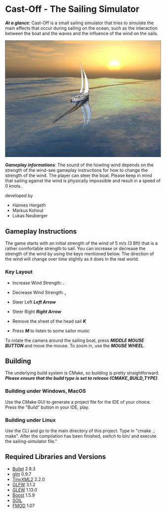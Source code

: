 # Cast-Off - The Sailing Simulator

***At a glance***:
Cast-Off is a small sailing simulator that tries to simulate the main effects that occur during sailing on the ocean, such as the interaction between the boat and the waves and the influence of the wind on the sails.

![Image Title](screenshot.jpg)


***Gameplay informations***:
The sound of the howling wind depends on the strength of the wind-see gameplay instructions for how to change the strength of the wind. The player can steer the boat. Please keep in mind that sailing against the wind is physically impossible and result in a speed of 0 knots.

developed by
* Hannes Hergeth
* Markus Kohout
* Lukas Neuberger

## Gameplay Instructions
The game starts with an initial strength of the wind of 5 m/s (3 Bft) that is a rather comfortable strength to sail. You can increase or decrease the strength of the wind by using the keys mentioned below. The direction of the wind will change over time slightly as it does in the real world.

### Key Layout
* Increase Wind Strength: ***.***
* Decrease Wind Strength: ***,***

* Steer Left ***Left Arrow***
* Steer Right ***Right Arrow***

* Remove the sheet of the head sail ***K***

* Press ***M*** to listen to some sailor music

To rotate the camera around the sailing boat, press ***MIDDLE MOUSE BUTTON*** and move the mouse. To zoom in, use the ***MOUSE WHEEL***.

## Building
The underlying build system is CMake, so building is pretty straightforward. ***Please ensure that the build type is set to release (CMAKE_BUILD_TYPE)***.

### Building under Windows, MacOS
Use the CMake GUI to generate a project file for the IDE of your choice. Press the "Build" button in your IDE, play.

### Building under Linux
Use the CLI and go to the main directory of this project. Type in "cmake .; make". After the compilation has been finished, switch to bin/ and execute the sailing-simulator file."


## Required Libraries and Versions
* [Bullet](http://bulletphysics.org/) 2.8.3
* [glm](http://glm.g-truc.net/0.9.7/index.html) 0.9.7
* [TinyXML2](http://www.grinninglizard.com/tinyxml2/) 2.2.0
* [GLFW](http://www.glfw.org/) 3.1.2
* [GLEW](http://glew.sourceforge.net/) 1.13.0
* [Boost](http://www.boost.org) 1.5.9
* [SOIL](http://www.lonesock.net/soil.html)
* [FMOD](http://www.fmod.org) 1.07
